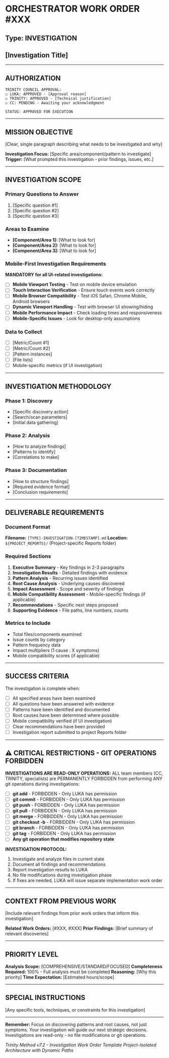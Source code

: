 # ORCHESTRATOR WORK ORDER #XXX
## Type: INVESTIGATION
## [Investigation Title]

---

## AUTHORIZATION

```
TRINITY COUNCIL APPROVAL:
☑ LUKA: APPROVED - [Approval reason]
☑ TRINITY: APPROVED - [Technical justification]
☑ CC: PENDING - Awaiting your acknowledgment

STATUS: APPROVED FOR EXECUTION
```

---

## MISSION OBJECTIVE

[Clear, single paragraph describing what needs to be investigated and why]

**Investigation Focus:** [Specific area/component/pattern to investigate]
**Trigger:** [What prompted this investigation - prior findings, issues, etc.]

---

## INVESTIGATION SCOPE

### Primary Questions to Answer
1. [Specific question #1]
2. [Specific question #2]
3. [Specific question #3]

### Areas to Examine
- **[Component/Area 1]:** [What to look for]
- **[Component/Area 2]:** [What to look for]
- **[Component/Area 3]:** [What to look for]

### Mobile-First Investigation Requirements
**MANDATORY for all UI-related investigations:**
- [ ] **Mobile Viewport Testing** - Test on mobile device emulation
- [ ] **Touch Interaction Verification** - Ensure touch events work correctly
- [ ] **Mobile Browser Compatibility** - Test iOS Safari, Chrome Mobile, Android browsers
- [ ] **Dynamic Viewport Handling** - Test with browser UI showing/hiding
- [ ] **Mobile Performance Impact** - Check loading times and responsiveness
- [ ] **Mobile-Specific Issues** - Look for desktop-only assumptions

### Data to Collect
- [ ] [Metric/Count #1]
- [ ] [Metric/Count #2]
- [ ] [Pattern instances]
- [ ] [File lists]
- [ ] Mobile-specific metrics (if UI investigation)

---

## INVESTIGATION METHODOLOGY

### Phase 1: Discovery
- [Specific discovery action]
- [Search/scan parameters]
- [Initial data gathering]

### Phase 2: Analysis
- [How to analyze findings]
- [Patterns to identify]
- [Correlations to make]

### Phase 3: Documentation
- [How to structure findings]
- [Required evidence format]
- [Conclusion requirements]

---

## DELIVERABLE REQUIREMENTS

### Document Format
**Filename:** `[TYPE]-INVESTIGATION-[TIMESTAMP].md`
**Location:** `${PROJECT_REPORTS}/` (Project-specific Reports folder)

### Required Sections
1. **Executive Summary** - Key findings in 2-3 paragraphs
2. **Investigation Results** - Detailed findings with evidence
3. **Pattern Analysis** - Recurring issues identified
4. **Root Cause Analysis** - Underlying causes discovered
5. **Impact Assessment** - Scope and severity of findings
6. **Mobile Compatibility Assessment** - Mobile-specific findings (if applicable)
7. **Recommendations** - Specific next steps proposed
8. **Supporting Evidence** - File paths, line numbers, counts

### Metrics to Include
- Total files/components examined
- Issue counts by category
- Pattern frequency data
- Impact multipliers (1 cause : X symptoms)
- Mobile compatibility scores (if applicable)

---

## SUCCESS CRITERIA

The investigation is complete when:
- [ ] All specified areas have been examined
- [ ] All questions have been answered with evidence
- [ ] Patterns have been identified and documented
- [ ] Root causes have been determined where possible
- [ ] Mobile compatibility verified (if UI investigation)
- [ ] Clear recommendations have been provided
- [ ] Investigation report submitted to project Reports folder

---

## ⚠️ CRITICAL RESTRICTIONS - GIT OPERATIONS FORBIDDEN

**INVESTIGATIONS ARE READ-ONLY OPERATIONS:**
ALL team members (CC, TRINITY, specialists) are PERMANENTLY FORBIDDEN from performing ANY git operations during investigations:

- [ ] **git add** - FORBIDDEN - Only LUKA has permission
- [ ] **git commit** - FORBIDDEN - Only LUKA has permission
- [ ] **git push** - FORBIDDEN - Only LUKA has permission
- [ ] **git pull** - FORBIDDEN - Only LUKA has permission
- [ ] **git merge** - FORBIDDEN - Only LUKA has permission
- [ ] **git checkout -b** - FORBIDDEN - Only LUKA has permission
- [ ] **git branch** - FORBIDDEN - Only LUKA has permission
- [ ] **git tag** - FORBIDDEN - Only LUKA has permission
- [ ] **Any git operation that modifies repository state**

**INVESTIGATION PROTOCOL:**
1. Investigate and analyze files in current state
2. Document all findings and recommendations
3. Report investigation results to LUKA
4. No file modifications during investigation phase
5. If fixes are needed, LUKA will issue separate implementation work order

---

## CONTEXT FROM PREVIOUS WORK

[Include relevant findings from prior work orders that inform this investigation]

**Related Work Orders:** [#XXX, #XXX]
**Prior Findings:** [Brief summary of relevant discoveries]

---

## PRIORITY LEVEL

**Analysis Scope:** [COMPREHENSIVE/STANDARD/FOCUSED]
**Completeness Required:** 100% - Full analysis must be completed
**Reasoning:** [Why this priority]
**Time Expectation:** [Estimated hours/scope]

---

## SPECIAL INSTRUCTIONS

[Any specific tools, techniques, or constraints for this investigation]

---

**Remember:** Focus on discovering patterns and root causes, not just symptoms. Your investigation will guide our next strategic decisions. Investigations are read-only - no file modifications or git operations.

*Trinity Method v7.2 - Investigation Work Order Template*
*Project-Isolated Architecture with Dynamic Paths*